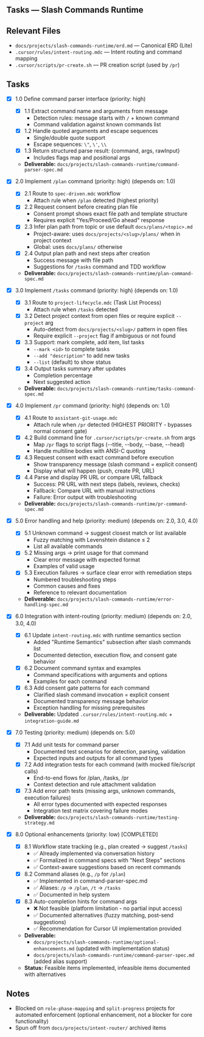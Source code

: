 ## Tasks — Slash Commands Runtime

## Relevant Files

- `docs/projects/slash-commands-runtime/erd.md` — Canonical ERD (Lite)
- `.cursor/rules/intent-routing.mdc` — Intent routing and command mapping
- `.cursor/scripts/pr-create.sh` — PR creation script (used by `/pr`)

## Tasks

- [x] 1.0 Define command parser interface (priority: high)

  - [x] 1.1 Extract command name and arguments from message
    - Detection rules: message starts with `/` + known command
    - Command validation against known commands list
  - [x] 1.2 Handle quoted arguments and escape sequences
    - Single/double quote support
    - Escape sequences: `\"`, `\'`, `\\`
  - [x] 1.3 Return structured parse result: {command, args, rawInput}
    - Includes flags map and positional args
  - **Deliverable:** `docs/projects/slash-commands-runtime/command-parser-spec.md`

- [x] 2.0 Implement `/plan` command (priority: high) (depends on: 1.0)

  - [x] 2.1 Route to `spec-driven.mdc` workflow
    - Attach rule when `/plan` detected (highest priority)
  - [x] 2.2 Request consent before creating plan file
    - Consent prompt shows exact file path and template structure
    - Requires explicit "Yes/Proceed/Go ahead" response
  - [x] 2.3 Infer plan path from topic or use default `docs/plans/<topic>.md`
    - Project-aware: uses `docs/projects/<slug>/plans/` when in project context
    - Global: uses `docs/plans/` otherwise
  - [x] 2.4 Output plan path and next steps after creation
    - Success message with file path
    - Suggestions for `/tasks` command and TDD workflow
  - **Deliverable:** `docs/projects/slash-commands-runtime/plan-command-spec.md`

- [x] 3.0 Implement `/tasks` command (priority: high) (depends on: 1.0)

  - [x] 3.1 Route to `project-lifecycle.mdc` (Task List Process)
    - Attach rule when `/tasks` detected
  - [x] 3.2 Detect project context from open files or require explicit `--project` arg
    - Auto-detect from `docs/projects/<slug>/` pattern in open files
    - Require explicit `--project` flag if ambiguous or not found
  - [x] 3.3 Support: mark complete, add item, list tasks
    - `--mark <id>` to complete tasks
    - `--add "description"` to add new tasks
    - `--list` (default) to show status
  - [x] 3.4 Output tasks summary after updates
    - Completion percentage
    - Next suggested action
  - **Deliverable:** `docs/projects/slash-commands-runtime/tasks-command-spec.md`

- [x] 4.0 Implement `/pr` command (priority: high) (depends on: 1.0)

  - [x] 4.1 Route to `assistant-git-usage.mdc`
    - Attach rule when `/pr` detected (HIGHEST PRIORITY - bypasses normal consent gate)
  - [x] 4.2 Build command line for `.cursor/scripts/pr-create.sh` from args
    - Map `/pr` flags to script flags (--title, --body, --base, --head)
    - Handle multiline bodies with ANSI-C quoting
  - [x] 4.3 Request consent with exact command before execution
    - Show transparency message (slash command = explicit consent)
    - Display what will happen (push, create PR, URL)
  - [x] 4.4 Parse and display PR URL or compare URL fallback
    - Success: PR URL with next steps (labels, reviews, checks)
    - Fallback: Compare URL with manual instructions
    - Failure: Error output with troubleshooting
  - **Deliverable:** `docs/projects/slash-commands-runtime/pr-command-spec.md`

- [x] 5.0 Error handling and help (priority: medium) (depends on: 2.0, 3.0, 4.0)

  - [x] 5.1 Unknown command → suggest closest match or list available
    - Fuzzy matching with Levenshtein distance ≤ 2
    - List all available commands
  - [x] 5.2 Missing args → print usage for that command
    - Clear error message with expected format
    - Examples of valid usage
  - [x] 5.3 Execution failures → surface clear error with remediation steps
    - Numbered troubleshooting steps
    - Common causes and fixes
    - Reference to relevant documentation
  - **Deliverable:** `docs/projects/slash-commands-runtime/error-handling-spec.md`

- [x] 6.0 Integration with intent-routing (priority: medium) (depends on: 2.0, 3.0, 4.0)

  - [x] 6.1 Update `intent-routing.mdc` with runtime semantics section
    - Added "Runtime Semantics" subsection after slash commands list
    - Documented detection, execution flow, and consent gate behavior
  - [x] 6.2 Document command syntax and examples
    - Command specifications with arguments and options
    - Examples for each command
  - [x] 6.3 Add consent gate patterns for each command
    - Clarified slash command invocation = explicit consent
    - Documented transparency message behavior
    - Exception handling for missing prerequisites
  - **Deliverable:** Updated `.cursor/rules/intent-routing.mdc` + `integration-guide.md`

- [x] 7.0 Testing (priority: medium) (depends on: 5.0)

  - [x] 7.1 Add unit tests for command parser
    - Documented test scenarios for detection, parsing, validation
    - Expected inputs and outputs for all command types
  - [x] 7.2 Add integration tests for each command (with mocked file/script calls)
    - End-to-end flows for /plan, /tasks, /pr
    - Context detection and rule attachment validation
  - [x] 7.3 Add error path tests (missing args, unknown commands, execution failures)
    - All error types documented with expected responses
    - Integration test matrix covering failure modes
  - **Deliverable:** `docs/projects/slash-commands-runtime/testing-strategy.md`

- [x] 8.0 Optional enhancements (priority: low) [COMPLETED]
  - [x] 8.1 Workflow state tracking (e.g., plan created → suggest `/tasks`)
    - ✅ Already implemented via conversation history
    - ✅ Formalized in command specs with "Next Steps" sections
    - ✅ Context-aware suggestions based on recent commands
  - [x] 8.2 Command aliases (e.g., `/p` for `/plan`)
    - ✅ Implemented in command-parser-spec.md
    - ✅ Aliases: `/p` → `/plan`, `/t` → `/tasks`
    - ✅ Documented in help system
  - [x] 8.3 Auto-completion hints for command args
    - ❌ Not feasible (platform limitation - no partial input access)
    - ✅ Documented alternatives (fuzzy matching, post-send suggestions)
    - ✅ Recommendation for Cursor UI implementation provided
  - **Deliverable:**
    - `docs/projects/slash-commands-runtime/optional-enhancements.md` (updated with implementation status)
    - `docs/projects/slash-commands-runtime/command-parser-spec.md` (added alias support)
  - **Status:** Feasible items implemented, infeasible items documented with alternatives

## Notes

- Blocked on `role-phase-mapping` and `split-progress` projects for automated enforcement (optional enhancement, not a blocker for core functionality)
- Spun off from `docs/projects/intent-router/` archived items
